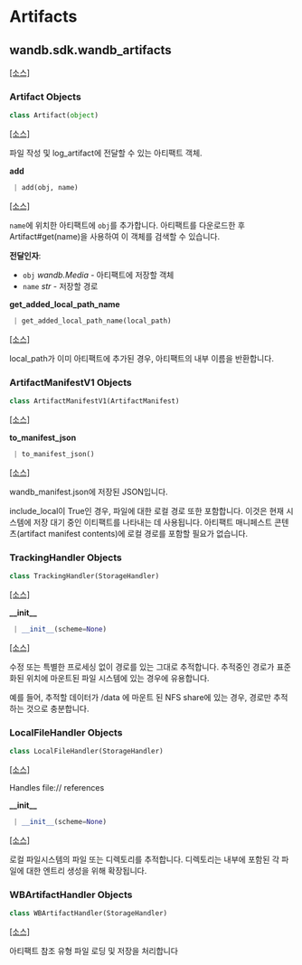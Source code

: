 # Artifacts

## wandb.sdk.wandb\_artifacts

 [\[소스\]](https://github.com/wandb/client/blob/1d91d968ba0274736fc232dcb1a87a878142891d/wandb/sdk/wandb_artifacts.py#L2)​

### Artifact Objects

```python
class Artifact(object)
```

 ​[\[소스\]](https://github.com/wandb/client/blob/1d91d968ba0274736fc232dcb1a87a878142891d/wandb/sdk/wandb_artifacts.py#L69)​

파일 작성 및 log\_artifact에 전달할 수 있는 아티팩트 객체.

**add**

```python
 | add(obj, name)
```

 [\[소스\]](https://github.com/wandb/client/blob/1d91d968ba0274736fc232dcb1a87a878142891d/wandb/sdk/wandb_artifacts.py#L229)​

 `name`에 위치한 아티팩트에 `obj`를 추가합니다. 아티팩트를 다운로드한 후 Artifact\#get\(name\)을 사용하여 이 객체를 검색할 수 있습니다.

 **전달인자**:

* `obj` _wandb.Media_ - 아티팩트에 저장할 객체
* `name` _str_ - 저장할 경로

**get\_added\_local\_path\_name**

```python
 | get_added_local_path_name(local_path)
```

 ​[\[소스\]](https://github.com/wandb/client/blob/1d91d968ba0274736fc232dcb1a87a878142891d/wandb/sdk/wandb_artifacts.py#L278)​

 local\_path가 이미 아티팩트에 추가된 경우, 아티팩트의 내부 이름을 반환합니다.

### ArtifactManifestV1 Objects

```python
class ArtifactManifestV1(ArtifactManifest)
```

 ​[\[소스\]](https://github.com/wandb/client/blob/1d91d968ba0274736fc232dcb1a87a878142891d/wandb/sdk/wandb_artifacts.py#L328)​

**to\_manifest\_json**

```python
 | to_manifest_json()
```

 [\[소스\]](https://github.com/wandb/client/blob/1d91d968ba0274736fc232dcb1a87a878142891d/wandb/sdk/wandb_artifacts.py#L368)​

 wandb\_manifest.json에 저장된 JSON입니다.

include\_local이 True인 경우, 파일에 대한 로컬 경로 또한 포함합니다. 이것은 현재 시스템에 저장 대기 중인 이티팩트를 나타내는 데 사용됩니다. 아티팩트 매니페스트 콘텐츠\(artifact manifest contents\)에 로컬 경로를 포함할 필요가 없습니다.

### TrackingHandler Objects

```python
class TrackingHandler(StorageHandler)
```

 ​[\[소스\]](https://github.com/wandb/client/blob/1d91d968ba0274736fc232dcb1a87a878142891d/wandb/sdk/wandb_artifacts.py#L636)​

**\_\_init\_\_**

```python
 | __init__(scheme=None)
```

 [\[소스\]](https://github.com/wandb/client/blob/1d91d968ba0274736fc232dcb1a87a878142891d/wandb/sdk/wandb_artifacts.py#L637)​

 수정 또는 특별한 프로세싱 없이 경로를 있는 그대로 추적합니다. 추적중인 경로가 표준화된 위치에 마운트된 파일 시스템에 있는 경우에 유용합니다.

예를 들어, 추적할 데이터가 /data 에 마운트 된 NFS share에 있는 경우, 경로만 추적하는 것으로 충분합니다.

### LocalFileHandler Objects

```python
class LocalFileHandler(StorageHandler)
```

 ​[\[소스\]](https://github.com/wandb/client/blob/1d91d968ba0274736fc232dcb1a87a878142891d/wandb/sdk/wandb_artifacts.py#L682)​

Handles file:// references

**\_\_init\_\_**

```python
 | __init__(scheme=None)
```

 ​[\[소스\]](https://github.com/wandb/client/blob/1d91d968ba0274736fc232dcb1a87a878142891d/wandb/sdk/wandb_artifacts.py#L686)​ 

로컬 파일시스템의 파일 또는 디렉토리를 추적합니다. 디렉토리는 내부에 포함된 각 파일에 대한 엔트리 생성을 위해 확장됩니다.

### WBArtifactHandler Objects

```python
class WBArtifactHandler(StorageHandler)
```

​[\[소스\]](https://github.com/wandb/client/blob/1d91d968ba0274736fc232dcb1a87a878142891d/wandb/sdk/wandb_artifacts.py#L1172)​

아티팩트 참조 유형 파일 로딩 및 저장을 처리합니다

